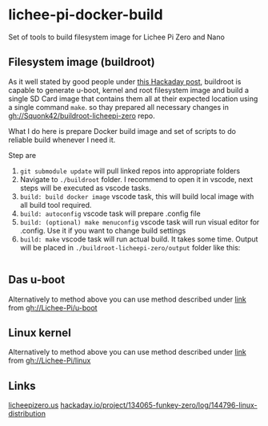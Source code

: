 # lichee-pi-docker-build

Set of tools to build filesystem image for Lichee Pi Zero and Nano 

## Filesystem image (buildroot)

As it well stated by good people under [this Hackaday post](https://hackaday.io/project/134065-funkey-zero/log/144796-linux-distribution), buildroot is capable to generate u-boot, kernel and root filesystem image and build a single SD Card image that contains them all at their expected location using a single command `make`. so thay prepared all necessary changes in [gh://Squonk42/buildroot-licheepi-zero](https://github.com/Squonk42/buildroot-licheepi-zero) repo.

What I do here is prepare Docker build image and set of scripts to do reliable build whenever I need it.

Step are
1. `git submodule update` will pull linked repos into appropriate folders
1. Navigate to `./buildroot` folder. I recommend to open it in vscode, next steps will be executed as vscode tasks.
1. `build: build docker image` vscode task, this will build local image with all build tool required.
1. `build: autoconfig` vscode task will prepare .config file
1. `build: (optional) make menuconfig` vscode task will run visual editor for .config. Use it if you want to change build settings
1. `build: make` vscode task will run actual build. It takes some time. Output will be placed in `./buildroot-licheepi-zero/output` folder like this:
```

```

## Das u-boot

Alternatively to method above you can use method described under [link](https://licheepizero.us/build--uboot-for-licheepi-zero) from [gh://Lichee-Pi/u-boot](https://github.com/Lichee-Pi/u-boot)

## Linux kernel

Alternatively to method above you can use method described under [link](https://licheepizero.us/build-kernel-for-licheepi-zero) from [gh://Lichee-Pi/linux](https://github.com/Lichee-Pi/linux) 

## Links

[licheepizero.us](https://licheepizero.us/)
[hackaday.io/project/134065-funkey-zero/log/144796-linux-distribution](https://hackaday.io/project/134065-funkey-zero/log/144796-linux-distribution)

